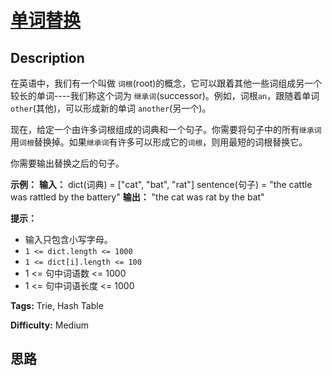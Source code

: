# [单词替换][title]

## Description

在英语中，我们有一个叫做 `词根`(root)的概念，它可以跟着其他一些词组成另一个较长的单词----我们称这个词为
`继承词`(successor)。例如，词根`an`，跟随着单词 `other`(其他)，可以形成新的单词 `another`(另一个)。

现在，给定一个由许多词根组成的词典和一个句子。你需要将句子中的所有`继承词`用`词根`替换掉。如果`继承词`有许多可以形成它的`词根`，则用最短的词根替换它。

你需要输出替换之后的句子。



**示例：**
            **输入：** dict(词典) = ["cat", "bat", "rat"] sentence(句子) = "the cattle was rattled by the battery"    **输出：** "the cat was rat by the bat"    



**提示：**

  * 输入只包含小写字母。
  * `1 <= dict.length <= 1000`
  * `1 <= dict[i].length <= 100`
  * 1 <= 句中词语数 <= 1000
  * 1 <= 句中词语长度 <= 1000


**Tags:** Trie, Hash Table

**Difficulty:** Medium

## 思路

[title]: https://leetcode-cn.com/problems/replace-words
